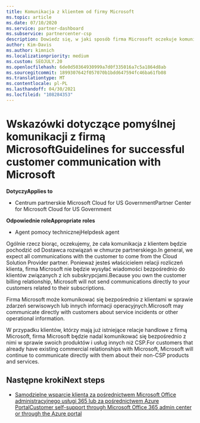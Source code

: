 ```yaml
---
title: Komunikacja z klientem od firmy Microsoft
ms.topic: article
ms.date: 07/10/2020
ms.service: partner-dashboard
ms.subservice: partnercenter-csp
description: Dowiedz się, w jaki sposób firma Microsoft oczekuje komunikacji z klientami w ramach programu Dostawca rozwiązań w chmurze partnerów.
author: Kim-Davis
ms.author: kimnich
ms.localizationpriority: medium
ms.custom: SEOJULY.20
ms.openlocfilehash: 6de0d50364930999a7d0f335016a7c5a1864d8ab
ms.sourcegitcommit: 1899307642f057070b1bdd647594fc46ba61fb08
ms.translationtype: MT
ms.contentlocale: pl-PL
ms.lasthandoff: 04/30/2021
ms.locfileid: "108284353"
---
```

# <a name="guidelines-for-successful-customer-communication-with-microsoft"></a><span data-ttu-id="0e08f-103">Wskazówki dotyczące pomyślnej komunikacji z firmą Microsoft</span><span class="sxs-lookup"><span data-stu-id="0e08f-103">Guidelines for successful customer communication with Microsoft</span></span>

<span data-ttu-id="0e08f-104">**Dotyczy**</span><span class="sxs-lookup"><span data-stu-id="0e08f-104">**Applies to**</span></span>

- <span data-ttu-id="0e08f-105">Centrum partnerskie Microsoft Cloud for US Government</span><span class="sxs-lookup"><span data-stu-id="0e08f-105">Partner Center for Microsoft Cloud for US Government</span></span>

<span data-ttu-id="0e08f-106">**Odpowiednie role**</span><span class="sxs-lookup"><span data-stu-id="0e08f-106">**Appropriate roles**</span></span>

- <span data-ttu-id="0e08f-107">Agent pomocy technicznej</span><span class="sxs-lookup"><span data-stu-id="0e08f-107">Helpdesk agent</span></span>

<span data-ttu-id="0e08f-108">Ogólnie rzecz biorąc, oczekujemy, że cała komunikacja z klientem będzie pochodzić od Dostawca rozwiązań w chmurze partnerskiego.</span><span class="sxs-lookup"><span data-stu-id="0e08f-108">In general, we expect all communications with the customer to come from the Cloud Solution Provider partner.</span></span> <span data-ttu-id="0e08f-109">Ponieważ jesteś właścicielem relacji rozliczeń klienta, firma Microsoft nie będzie wysyłać wiadomości bezpośrednio do klientów związanych z ich subskrypcjami.</span><span class="sxs-lookup"><span data-stu-id="0e08f-109">Because you own the customer billing relationship, Microsoft will not send communications directly to your customers related to their subscriptions.</span></span>

<span data-ttu-id="0e08f-110">Firma Microsoft może komunikować się bezpośrednio z klientami w sprawie zdarzeń serwisowych lub innych informacji operacyjnych.</span><span class="sxs-lookup"><span data-stu-id="0e08f-110">Microsoft may communicate directly with customers about service incidents or other operational information.</span></span>

<span data-ttu-id="0e08f-111">W przypadku klientów, którzy mają już istniejące relacje handlowe z firmą Microsoft, firma Microsoft będzie nadal komunikować się bezpośrednio z nimi w sprawie swoich produktów i usług innych niż CSP.</span><span class="sxs-lookup"><span data-stu-id="0e08f-111">For customers that already have existing commercial relationships with Microsoft, Microsoft will continue to communicate directly with them about their non-CSP products and services.</span></span>

## <a name="next-steps"></a><span data-ttu-id="0e08f-112">Następne kroki</span><span class="sxs-lookup"><span data-stu-id="0e08f-112">Next steps</span></span>

- [<span data-ttu-id="0e08f-113">Samodzielne wsparcie klienta za pośrednictwem Microsoft Office administracyjnego usługi 365 lub za pośrednictwem Azure Portal</span><span class="sxs-lookup"><span data-stu-id="0e08f-113">Customer self-support through Microsoft Office 365 admin center or through the Azure portal</span></span>](customer-self-support.md)